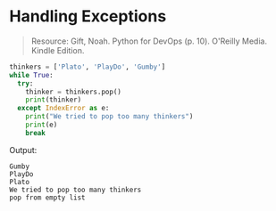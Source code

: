 # Handling Exceptions

> Resource: Gift, Noah. Python for DevOps (p. 10). O'Reilly Media. Kindle Edition. 

```python
thinkers = ['Plato', 'PlayDo', 'Gumby']
while True:
  try:
    thinker = thinkers.pop()
    print(thinker)
  except IndexError as e:
    print("We tried to pop too many thinkers")
    print(e)
    break
```

Output:
```
Gumby
PlayDo
Plato
We tried to pop too many thinkers
pop from empty list
```
